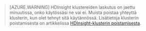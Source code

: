 

> [AZURE.WARNING] HDInsight klustereiden laskutus on jaettu minuutissa, onko käytössäsi ne vai ei. Muista poistaa yhteyttä klusterin, kun olet tehnyt sitä käytännössä. Lisätietoja klusterin poistamisesta on artikkelissa [HDInsight-klusterin poistamisesta](../articles/hdinsight/hdinsight-delete-cluster.md).

